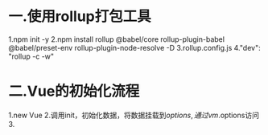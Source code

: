 # 一.使用rollup打包工具
1.npm init -y
2.npm install rollup @babel/core rollup-plugin-babel @babel/preset-env rollup-plugin-node-resolve -D
3.rollup.config.js
4."dev": "rollup -c -w"

# 二.Vue的初始化流程
1.new Vue
2.调用init，初始化数据，将数据挂载到$options,通过vm.$options访问
3.